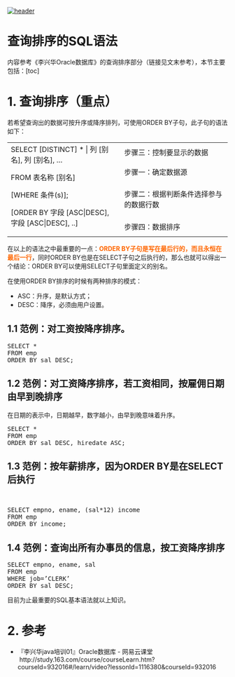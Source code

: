 [![header](../../../assets/header13.png)](https://yuenshome.github.io)

# 查询排序的SQL语法

内容参考《李兴华Oracle数据库》的查询排序部分（链接见文末参考），本节主要包括：[toc]<!--more-->
<h1>1. 查询排序（重点）</h1>
若希望查询出的数据可按升序或降序排列，可使用ORDER BY子句，此子句的语法如下：
<table width="584">
<tbody>
<tr>
<td rowspan="4" width="291">SELECT [DISTINCT] * | 列 [别名], 列 [别名], …

FROM 表名称 [别名]

[WHERE 条件(s)];

[ORDER BY 字段 [ASC|DESC], 字段 [ASC|DESC], ..]</td>
<td width="293">步骤三：控制要显示的数据</td>
</tr>
<tr>
<td width="293">步骤一：确定数据源</td>
</tr>
<tr>
<td width="293">步骤二：根据判断条件选择参与的数据行数</td>
</tr>
<tr>
<td width="293">步骤四：数据排序</td>
</tr>
</tbody>
</table>
在以上的语法之中最重要的一点：<strong><span style="color: #ff6600;">ORDER BY子句是写在最后行的，而且永恒在最后一行</span></strong>，同时ORDER BY也是在SELECT子句之后执行的，那么也就可以得出一个结论：ORDER BY可以使用SELECT子句里面定义的别名。

在使用ORDER BY排序的时候有两种排序的模式：
<ul>
	<li>ASC：升序，是默认方式；</li>
	<li>DESC：降序，必须由用户设置。</li>
</ul>
<h2><strong>1.1 范例</strong>：对工资按降序排序。</h2>
<pre class="lang:plsql decode:true">SELECT *
FROM emp
ORDER BY sal DESC;</pre>
<h2><strong>1.2 范例</strong>：对工资降序排序，若工资相同，按雇佣日期由早到晚排序</h2>
在日期的表示中，日期越早，数字越小，由早到晚意味着升序。
<pre class="lang:plsql decode:true">SELECT *
FROM emp
ORDER BY sal DESC, hiredate ASC;</pre>
<h2><strong>1.3 范例</strong>：按年薪排序，因为ORDER BY是在SELECT后执行</h2>
&nbsp;
<pre class="lang:plsql decode:true">SELECT empno, ename, (sal*12) income
FROM emp
ORDER BY income;</pre>
<h2><strong>1.4 范例</strong>：查询出所有办事员的信息，按工资降序排序</h2>
<pre class="lang:plsql decode:true">SELECT empno, ename, sal
FROM emp
WHERE job=’CLERK’
ORDER BY sal DESC;</pre>
目前为止最重要的SQL基本语法就以上知识。
<h1>2. 参考</h1>
<ul>
	<li>『李兴华java培训01』Oracle数据库 - 网易云课堂  http://study.163.com/course/courseLearn.htm?courseId=932016#/learn/video?lessonId=1116380&amp;courseId=932016</li>
</ul>
